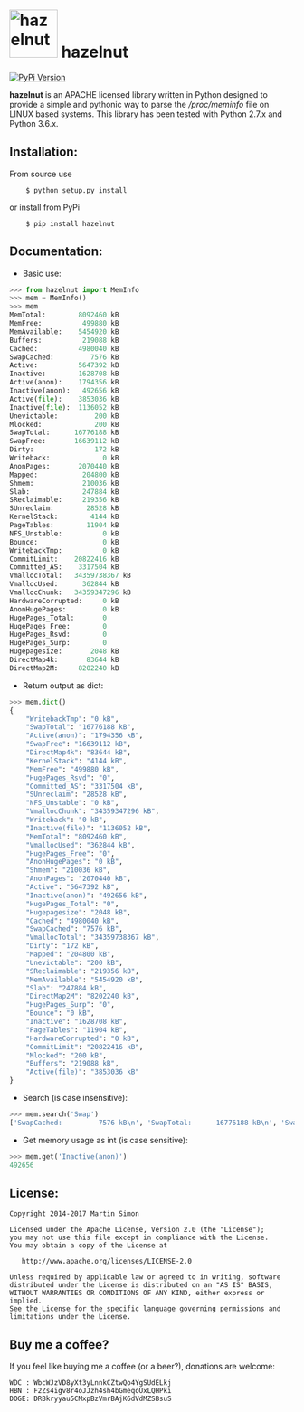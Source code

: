 <h1><img src="https://raw.githubusercontent.com/mrsmn/hazelnut/master/doc/hazelnut.png" height=85 alt="hazelnut" title="hazelnut"> hazelnut</h1>

[![PyPi Version](http://img.shields.io/pypi/v/hazelnut.svg)](https://pypi.python.org/pypi/hazelnut/)


**hazelnut** is an APACHE licensed library written in Python designed to provide a simple and pythonic way to parse the _/proc/meminfo_ file on LINUX based systems.
This library has been tested with Python 2.7.x and Python 3.6.x.


## Installation:

From source use

		$ python setup.py install

or install from PyPi

		$ pip install hazelnut

## Documentation:

- Basic use:

```python
>>> from hazelnut import MemInfo
>>> mem = MemInfo()
>>> mem
MemTotal:        8092460 kB
MemFree:          499880 kB
MemAvailable:    5454920 kB
Buffers:          219088 kB
Cached:          4980040 kB
SwapCached:         7576 kB
Active:          5647392 kB
Inactive:        1628708 kB
Active(anon):    1794356 kB
Inactive(anon):   492656 kB
Active(file):    3853036 kB
Inactive(file):  1136052 kB
Unevictable:         200 kB
Mlocked:             200 kB
SwapTotal:      16776188 kB
SwapFree:       16639112 kB
Dirty:               172 kB
Writeback:             0 kB
AnonPages:       2070440 kB
Mapped:           204800 kB
Shmem:            210036 kB
Slab:             247884 kB
SReclaimable:     219356 kB
SUnreclaim:        28528 kB
KernelStack:        4144 kB
PageTables:        11904 kB
NFS_Unstable:          0 kB
Bounce:                0 kB
WritebackTmp:          0 kB
CommitLimit:    20822416 kB
Committed_AS:    3317504 kB
VmallocTotal:   34359738367 kB
VmallocUsed:      362844 kB
VmallocChunk:   34359347296 kB
HardwareCorrupted:     0 kB
AnonHugePages:         0 kB
HugePages_Total:       0
HugePages_Free:        0
HugePages_Rsvd:        0
HugePages_Surp:        0
Hugepagesize:       2048 kB
DirectMap4k:       83644 kB
DirectMap2M:     8202240 kB
```

- Return output as dict:

```python
>>> mem.dict()
{
	"WritebackTmp": "0 kB",
	"SwapTotal": "16776188 kB",
	"Active(anon)": "1794356 kB",
	"SwapFree": "16639112 kB",
	"DirectMap4k": "83644 kB",
	"KernelStack": "4144 kB",
	"MemFree": "499880 kB",
	"HugePages_Rsvd": "0",
	"Committed_AS": "3317504 kB",
	"SUnreclaim": "28528 kB",
	"NFS_Unstable": "0 kB",
	"VmallocChunk": "34359347296 kB",
	"Writeback": "0 kB",
	"Inactive(file)": "1136052 kB",
	"MemTotal": "8092460 kB",
	"VmallocUsed": "362844 kB",
	"HugePages_Free": "0",
	"AnonHugePages": "0 kB",
	"Shmem": "210036 kB",
	"AnonPages": "2070440 kB",
	"Active": "5647392 kB",
	"Inactive(anon)": "492656 kB",
	"HugePages_Total": "0",
	"Hugepagesize": "2048 kB",
	"Cached": "4980040 kB",
	"SwapCached": "7576 kB",
	"VmallocTotal": "34359738367 kB",
	"Dirty": "172 kB",
	"Mapped": "204800 kB",
	"Unevictable": "200 kB",
	"SReclaimable": "219356 kB",
	"MemAvailable": "5454920 kB",
	"Slab": "247884 kB",
	"DirectMap2M": "8202240 kB",
	"HugePages_Surp": "0",
	"Bounce": "0 kB",
	"Inactive": "1628708 kB",
	"PageTables": "11904 kB",
	"HardwareCorrupted": "0 kB",
	"CommitLimit": "20822416 kB",
	"Mlocked": "200 kB",
	"Buffers": "219088 kB",
	"Active(file)": "3853036 kB"
}
```

- Search (is case insensitive):

```python
>>> mem.search('Swap')
['SwapCached:         7576 kB\n', 'SwapTotal:      16776188 kB\n', 'SwapFree:       16639112 kB\n']
```

- Get memory usage as int (is case sensitive):

```python
>>> mem.get('Inactive(anon)')
492656
```

## License:

```
Copyright 2014-2017 Martin Simon

Licensed under the Apache License, Version 2.0 (the "License");
you may not use this file except in compliance with the License.
You may obtain a copy of the License at

   http://www.apache.org/licenses/LICENSE-2.0

Unless required by applicable law or agreed to in writing, software
distributed under the License is distributed on an "AS IS" BASIS,
WITHOUT WARRANTIES OR CONDITIONS OF ANY KIND, either express or implied.
See the License for the specific language governing permissions and
limitations under the License.

```

## Buy me a coffee?

If you feel like buying me a coffee (or a beer?), donations are welcome:

```
WDC : WbcWJzVD8yXt3yLnnkCZtwQo4YgSUdELkj
HBN : F2Zs4igv8r4oJJzh4sh4bGmeqoUxLQHPki
DOGE: DRBkryyau5CMxpBzVmrBAjK6dVdMZSBsuS
```
